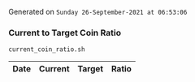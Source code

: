 Generated on `Sunday 26-September-2021 at 06:53:06`

### Current to Target Coin Ratio
`current_coin_ratio.sh`

Date|Current|Target|Ratio
---|---|---|---
